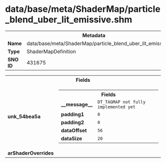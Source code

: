 <h1>data/base/meta/ShaderMap/particle_blend_uber_lit_emissive.shm</h1><table><tr><th colspan="100%">Metadata</th></tr><tr><td><b>Name</b></td><td>data/base/meta/ShaderMap/particle_blend_uber_lit_emissive.shm</td></tr><tr><td><b>Type</b></td><td>ShaderMapDefinition</td></tr><tr><td><b>SNO ID</b></td><td>431675</td></tr></table>

<table><tr><th colspan="100%">Fields</th></tr><tr><td><b>unk_54bea5a</b></td><td><table><tr><th colspan="100%">Fields</th></tr><tr><td><b>__message__</b></td><td><code>DT_TAGMAP not fully implemented yet</code></td></tr><tr><td><b>padding1</b></td><td><code>0</code></td></tr><tr><td><b>padding2</b></td><td><code>0</code></td></tr><tr><td><b>dataOffset</b></td><td><code>56</code></td></tr><tr><td><b>dataSize</b></td><td><code>20</code></td></tr></table>

</td></tr><tr><td><b>arShaderOverrides</b></td><td></td></tr></table>

